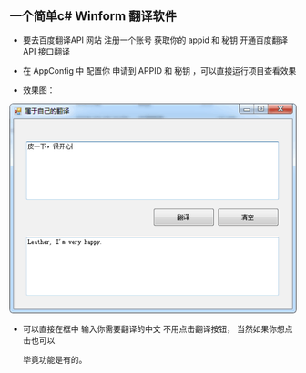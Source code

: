 ﻿##   一个简单c# Winform 翻译软件

*  要去百度翻译API 网站 注册一个账号 获取你的 appid 和 秘钥  开通百度翻译 API 接口翻译

  [百度翻译API]: http://api.fanyi.baidu.com/api/trans/product/index

* 在  AppConfig 中 配置你 申请到 APPID  和  秘钥 ，可以直接运行项目查看效果

* 效果图：

 ![](https://raw.githubusercontent.com/Ihone8/Translate/master/TranslateDemo/Images/QQ%E5%9B%BE%E7%89%8720181019143558.png)

* 可以直接在框中 输入你需要翻译的中文 不用点击翻译按钮， 当然如果你想点击也可以

  毕竟功能是有的。